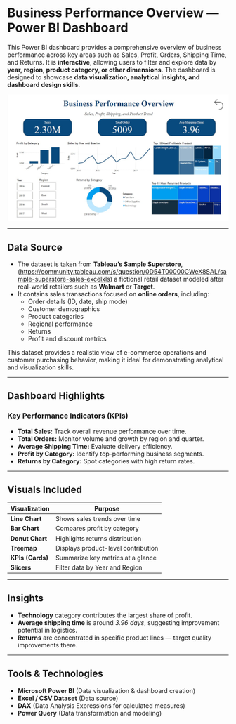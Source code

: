 # Business Performance Overview — Power BI Dashboard

This Power BI dashboard provides a comprehensive overview of business performance across key areas such as Sales, Profit, Orders, Shipping Time, and Returns. It is **interactive**, allowing users to filter and explore data by **year, region, product category, or other dimensions**. The dashboard is designed to showcase **data visualization, analytical insights, and dashboard design skills**.

![Dashboard](dashboard.jpg)

---

##  Data Source

- The dataset is taken from **Tableau’s Sample Superstore**, (https://community.tableau.com/s/question/0D54T00000CWeX8SAL/sample-superstore-sales-excelxls) a fictional retail dataset modeled after real-world retailers such as **Walmart** or **Target**.  
- It contains sales transactions focused on **online orders**, including:
  - Order details (ID, date, ship mode)
  - Customer demographics
  - Product categories
  - Regional performance
  - Returns
  - Profit and discount metrics
  

This dataset provides a realistic view of e-commerce operations and customer purchasing behavior, making it ideal for demonstrating analytical and visualization skills.

---

## Dashboard Highlights

### Key Performance Indicators (KPIs)
- **Total Sales:** Track overall revenue performance over time.
- **Total Orders:** Monitor volume and growth by region and quarter.
- **Average Shipping Time:** Evaluate delivery efficiency.
- **Profit by Category:** Identify top-performing business segments.
- **Returns by Category:** Spot categories with high return rates.

---

## Visuals Included
| Visualization | Purpose |
|----------------|----------|
| **Line Chart** | Shows sales trends over time |
| **Bar Chart** | Compares profit by category |
| **Donut Chart** | Highlights returns distribution |
| **Treemap** | Displays product-level contribution |
| **KPIs (Cards)** | Summarize key metrics at a glance |
| **Slicers** | Filter data by Year and Region |

---

## Insights
- **Technology** category contributes the largest share of profit.  
- **Average shipping time** is around *3.96 days*, suggesting improvement potential in logistics.  
- **Returns** are concentrated in specific product lines — target quality improvements there.  

---

## Tools & Technologies
- **Microsoft Power BI** (Data visualization & dashboard creation)  
- **Excel / CSV Dataset** (Data source)  
- **DAX** (Data Analysis Expressions for calculated measures)  
- **Power Query** (Data transformation and modeling)  


